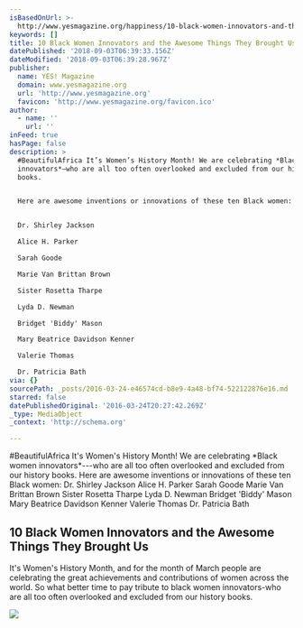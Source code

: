 ```yaml
---
isBasedOnUrl: >-
  http://www.yesmagazine.org/happiness/10-black-women-innovators-and-the-awesome-things-they-brought-us-20160321
keywords: []
title: 10 Black Women Innovators and the Awesome Things They Brought Us
datePublished: '2018-09-03T06:39:33.156Z'
dateModified: '2018-09-03T06:39:28.967Z'
publisher:
  name: YES! Magazine
  domain: www.yesmagazine.org
  url: 'http://www.yesmagazine.org'
  favicon: 'http://www.yesmagazine.org/favicon.ico'
author:
  - name: ''
    url: ''
inFeed: true
hasPage: false
description: >
  #BeautifulAfrica It’s Women’s History Month! We are celebrating *Black women
  innovators*—who are all too often overlooked and excluded from our history
  books. 


  Here are awesome inventions or innovations of these ten Black women:


  Dr. Shirley Jackson

  Alice H. Parker

  Sarah Goode

  Marie Van Brittan Brown

  Sister Rosetta Tharpe

  Lyda D. Newman

  Bridget 'Biddy' Mason

  Mary Beatrice Davidson Kenner

  Valerie Thomas

  Dr. Patricia Bath
via: {}
sourcePath: _posts/2016-03-24-e46574cd-b8e9-4a48-bf74-522122876e16.md
starred: false
datePublishedOriginal: '2016-03-24T20:27:42.269Z'
_type: MediaObject
_context: 'http://schema.org'

---
```

\#BeautifulAfrica It's Women's History Month! We are celebrating \*Black women innovators\*---who are all too often overlooked and excluded from our history books. 
Here are awesome inventions or innovations of these ten Black women:
Dr. Shirley Jackson
Alice H. Parker
Sarah Goode
Marie Van Brittan Brown
Sister Rosetta Tharpe
Lyda D. Newman
Bridget 'Biddy' Mason
Mary Beatrice Davidson Kenner
Valerie Thomas
Dr. Patricia Bath

<article style=""><h1>10 Black Women Innovators and the Awesome Things They Brought Us</h1><p>It's Women's History Month, and for the month of March people are celebrating the great achievements and contributions of women across the world. So what better time to pay tribute to black women innovators-who are all too often overlooked and excluded from our history books.</p><img src="https://s3-us-west-2.amazonaws.com/the-grid-img/p/a8e69583fa5d3bb79297b6bb29cb8b41ff5e2c20.jpg" /></article>